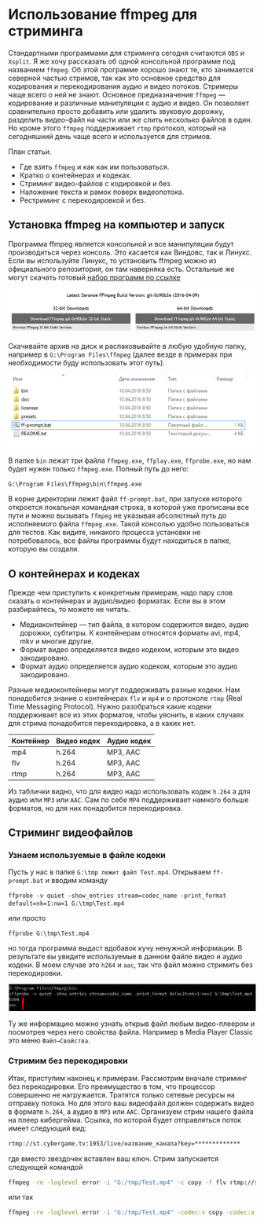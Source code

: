 # Использование ffmpeg для стриминга

Стандартными программами для стриминга сегодня считаются `OBS` и `Xsplit`. Я же хочу рассказать об одной консольной программе под названием  `ffmpeg`. Об этой программе хорошо знают те, кто занимается северной частью стримов, так как это основное средство для кодирования и перекодирования аудио и видео потоков. Стримеры чаще всего о ней не знают.
Основное предназначение `ffmpeg` — кодирование и различные манипуляции с аудио и видео. Он позволяет сравнительно просто добавить или удалить звуковую дорожку, разделить видео-файл на части или же слить несколько файлов в один. Но кроме этого `ffmpeg` поддерживает `rtmp` протокол, который на сегодняшний день чаще всего и используется для стримов.

План статьи.
- Где взять `ffmpeg` и как как им пользоваться.
- Кратко о контейнерах и кодеках.
- Стриминг видео-файлов с кодировкой и без.
- Наложение текста и рамок поверх видеопотока.
- Рестриминг с перекодировкой и без.

## Установка ffmpeg на компьютер и запуск

Программа ffmpeg является консольной и все манипуляции будут производиться через консоль. Это касается как Виндовс, так и Линукс. Если вы используйте Линукс, то установить ffmpeg можно из официального репозитория, он там наверняка есть. Остальные же могут скачать готовый [набор программ по ссылке](https://ffmpeg.zeranoe.com/builds/)

![Внешний вид страницы, с которой надо скачать ffmpeg](/img/001.png)

Скачивайте архив на диск и распаковывайте в любую удобную папку, например в  `G:\Program Files\ffmpeg` (далее везде в примерах при необходимости буду использовать этот путь).

![Три исполняемых файла](/img/002.png)

В папке `bin` лежат три файла `ffmpeg.exe`, `ffplay.exe`, `ffprobe.exe`, но нам будет нужен только `ffmpeg.exe`. Полный путь до него:
```batch
G:\Program Files\ffmpeg\bin\ffmpeg.exe
```
В корне директории лежит файл `ff-prompt.bat`, при запуске которого откроется локальная командная строка, в которой уже прописаны все пути и можно вызывать `ffmpeg` не указывая абсолютный путь до исполняемого файла `ffmpeg.exe`. Такой консолью удобно пользоваться для тестов.
Как видите, никакого процесса установки не потребовалось, все файлы программы будут находиться в папке, которую вы создали.

## О контейнерах и кодеках

Прежде чем приступить к конкретным примерам, надо пару слов сказать о контейнерах и аудио/видео форматах. Если вы в этом разбирайтесь, то можете не читать.

- Медиаконтейнер — тип файла, в котором содержится видео, аудио дорожки, субтитры. К контейнерам относятся форматы avi, mp4, mkv и многие другие. 
- Формат видео определяется видео кодеком, которым это видео закодировано.
- Формат аудио определяется аудио кодеком, которым это аудио закодировано.

Разные медиоконтейнеры могут поддерживать разные кодеки. Нам понадобится знание о контейнерах `flv` и `mp4` и о протоколе `rtmp` (Real Time Messaging Protocol). Нужно разобраться какие кодеки поддерживает все из этих форматов, чтобы уяснить, в каких случаях для стрима понадобится перекодировка, а в каких нет.

| Контейнер | Видео кодек | Аудио кодек|
| --------- | ----------- | -----------|
| mp4       | h.264 | MP3, AAC |
| flv       | h.264 | MP3, AAC |
| rtmp      | h.264 | MP3, AAC|

Из таблички видно, что для видео надо использовать кодек `h.264` а для аудио или `MP3` или `AAC`. Сам по себе `MP4` поддерживает намного больше форматов, но для них понадобится перекодировка.

## Стриминг видеофайлов
### Узнаем используемые в файле  кодеки
Пусть у нас в папке `G:\tmp лежит файл Test.mp4`. Открываем `ff-prompt.bat` и вводим команду
```
ffprobe -v quiet -show_entries stream=codec_name -print_format default=nk=1:nw=1 G:\tmp\Test.mp4
```
или просто
```
ffprobe G:\tmp\Test.mp4
```
но тогда программа выдаст вдобавок кучу ненужной информации.
В результате вы увидите используемые в данном файле видео и аудио кодеки. В моем случае это `h264` и `aac`, так что файл можно стримить без перекодировки.

![Вид командной строки](/img/003.png)

Ту же информацию можно узнать открыв файл любым видео-плеером и посмотрев через него свойства файла. Например в Media Player Classic это меню `Файл→Свойства`.

### Стримим без перекодировки
Итак, приступим наконец к примерам. Рассмотрим вначале стриминг без перекодировки. Его преимущество в том, что процессор совершенно не нагружается. Тратятся только сетевые ресурсы на отправку потока. Но для этого ваш видеофайл должен содержать видео в формате `h.264`, а аудио в `MP3` или `AAC`.
Организуем стрим нашего файла на плеер кибергейма. Ссылка, по которой будет отправляться поток имеет следующий вид:
```bash
rtmp://st.cybergame.tv:1953/live/название_канала?key=*************
```
где вместо звездочек вставлен ваш ключ. Стрим запускается следующей командой
```bash
ffmpeg -re -loglevel error -i "G:/tmp/Test.mp4" -c copy -f flv rtmp://st.cybergame.tv:1953/live/7b48debe2etest?key=*
```
или так
```bash
ffmpeg -re -loglevel error -i "G:/tmp/Test.mp4" -codec:v copy -codec:a copy -f flv rtmp://st.cybergame.tv:1953/live/7b48debe2etest?key=*
```

